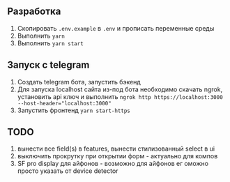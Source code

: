 ## Разработка
1. Скопировать `.env.example` в `.env` и прописать переменные среды
2. Выполнить `yarn`
3. Выполнить `yarn start`
## Запуск с telegram
1. Создать telegram бота, запустить бэкенд
2. Для запуска localhost сайта из-под бота необходимо скачать ngrok, установить api ключ и выполнить
`ngrok http https://localhost:3000 --host-header="localhost:3000"`
1. Запустить фронтенд
`yarn start-https`

## TODO
1. вынести все field(s) в features, вынести стилизованный select в ui
2. выключить прокрутку при открытии форм - актуально для компов
3. SF pro display для айфонов - возможно для айфонов ег оможно просто указать от device detector